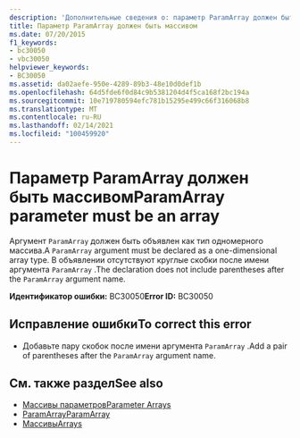 ```yaml
---
description: 'Дополнительные сведения о: параметр ParamArray должен быть массивом'
title: Параметр ParamArray должен быть массивом
ms.date: 07/20/2015
f1_keywords:
- bc30050
- vbc30050
helpviewer_keywords:
- BC30050
ms.assetid: da02aefe-950e-4289-89b3-48e10d0def1b
ms.openlocfilehash: 64d5fde6f0d84c9b5381204d4f5ca168f2bc194a
ms.sourcegitcommit: 10e719780594efc781b15295e499c66f316068b8
ms.translationtype: MT
ms.contentlocale: ru-RU
ms.lasthandoff: 02/14/2021
ms.locfileid: "100459920"
---
```

# <a name="paramarray-parameter-must-be-an-array"></a><span data-ttu-id="5734d-103">Параметр ParamArray должен быть массивом</span><span class="sxs-lookup"><span data-stu-id="5734d-103">ParamArray parameter must be an array</span></span>

<span data-ttu-id="5734d-104">Аргумент `ParamArray` должен быть объявлен как тип одномерного массива.</span><span class="sxs-lookup"><span data-stu-id="5734d-104">A `ParamArray` argument must be declared as a one-dimensional array type.</span></span> <span data-ttu-id="5734d-105">В объявлении отсутствуют круглые скобки после имени аргумента `ParamArray` .</span><span class="sxs-lookup"><span data-stu-id="5734d-105">The declaration does not include parentheses after the `ParamArray` argument name.</span></span>  
  
 <span data-ttu-id="5734d-106">**Идентификатор ошибки:** BC30050</span><span class="sxs-lookup"><span data-stu-id="5734d-106">**Error ID:** BC30050</span></span>  
  
## <a name="to-correct-this-error"></a><span data-ttu-id="5734d-107">Исправление ошибки</span><span class="sxs-lookup"><span data-stu-id="5734d-107">To correct this error</span></span>  
  
- <span data-ttu-id="5734d-108">Добавьте пару скобок после имени аргумента `ParamArray` .</span><span class="sxs-lookup"><span data-stu-id="5734d-108">Add a pair of parentheses after the `ParamArray` argument name.</span></span>  
  
## <a name="see-also"></a><span data-ttu-id="5734d-109">См. также раздел</span><span class="sxs-lookup"><span data-stu-id="5734d-109">See also</span></span>

- [<span data-ttu-id="5734d-110">Массивы параметров</span><span class="sxs-lookup"><span data-stu-id="5734d-110">Parameter Arrays</span></span>](../programming-guide/language-features/procedures/parameter-arrays.md)
- [<span data-ttu-id="5734d-111">ParamArray</span><span class="sxs-lookup"><span data-stu-id="5734d-111">ParamArray</span></span>](../language-reference/modifiers/paramarray.md)
- [<span data-ttu-id="5734d-112">Массивы</span><span class="sxs-lookup"><span data-stu-id="5734d-112">Arrays</span></span>](../programming-guide/language-features/arrays/index.md)
